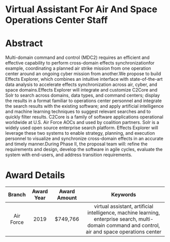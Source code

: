 
Virtual Assistant For Air And Space Operations Center Staff
===========================================================

# Abstract


Multi-domain command and control (MDC2) requires an efficient and effective capability to perform cross-domain effects synchronizationfor example, coordinating a planned air strike mission from one operation center around an ongoing cyber mission from another.We propose to build Effects Explorer, which combines an intuitive interface with state-of-the-art data analysis to accelerate effects synchronization across air, cyber, and space domains.Effects Explorer will integrate and customize C2Core and Solr to search across domains, data types, and command centers; display the results in a format familiar to operations center personnel and integrate the search results with the existing software; and apply artificial intelligence and machine learning techniques to suggest relevant searches and to quickly filter results. C2Core is a family of software applications operational worldwide at U.S. Air Force AOCs and used by coalition partners. Solr is a widely used open source enterprise search platform. Effects Explorer will leverage these two systems to enable strategy, planning, and execution personnel to visualize and synchronize cross-domain effects in an accurate and timely manner.During Phase II, the proposal team will: refine the requirements and design, develop the software in agile cycles, evaluate the system with end-users, and address transition requirements.  

# Award Details

|Branch|Award Year|Award Amount|Keywords|
| :---: | :---: | :---: | :---: |
|Air Force|2019|$749,766|virtual assistant, artificial intelligence, machine learning, enterprise search, multi-domain command and control, air and space operations center|
